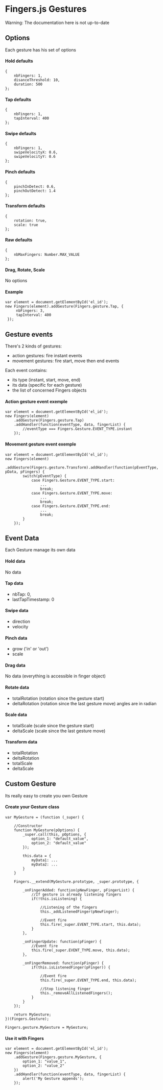 
# Fingers.js Gestures

Warning: The documentation here is not up-to-date

## Options
Each gesture has his set of options

#### Hold defaults
    {
        nbFingers: 1,
        disanceThreshold: 10,
        duration: 500
    };

#### Tap defaults
    {
        nbFingers: 1,
        tapInterval: 400
    };

#### Swipe defaults
    {
        nbFingers: 1,
        swipeVelocityX: 0.6,
        swipeVelocityY: 0.6
    };

#### Pinch defaults
    {
        pinchInDetect: 0.6,
        pinchOutDetect: 1.4
    };

#### Transform defaults
    {
        rotation: true,
        scale: true
    };

#### Raw defaults
    {
        nbMaxFingers: Number.MAX_VALUE
    };

#### Drag, Rotate, Scale
No options

#### Example
    var element = document.getElementById('el_id');
    new Fingers(element).addGesture(Fingers.gesture.Tap, {
         nbFingers: 3,
         tapInterval: 400
     });


## Gesture events
There's 2 kinds of gestures:

- action gestures: fire instant events
- movement gestures: fire start, move then end events

Each event contains:

- its type (instant, start, move, end)
- its data (specific for each gesture)
- the list of concerned Fingers objects

#### Action gesture event exemple
    var element = document.getElementById('el_id');
    new Fingers(element)
        .addGesture(Fingers.gesture.Tap)
        .addHandler(function(eventType, data, fingerList) {
            //eventType === Fingers.Gesture.EVENT_TYPE.instant
        });

#### Movement gesture event exemple
    var element = document.getElementById('el_id');
    new Fingers(element)
        .addGesture(Fingers.gesture.Transform).addHandler(function(pEventType, pData, pFingers) {
            switch(pEventType) {
                case Fingers.Gesture.EVENT_TYPE.start:
                    ...
                    break;
                case Fingers.Gesture.EVENT_TYPE.move:
                    ...
                    break;
                case Fingers.Gesture.EVENT_TYPE.end:
                    ...
                    break;
            }
        });

## Event Data
Each Gesture manage its own data

#### Hold data
No data

#### Tap data
- nbTap: 0,
- lastTapTimestamp: 0

#### Swipe data
- direction
- velocity

#### Pinch data
- grow ('in' or 'out')
- scale

#### Drag data
No data (everything is accessible in finger object)

#### Rotate data
- totalRotation (rotation since the gesture start)
- deltaRotation (rotation since the last gesture move)
angles are in radian

#### Scale data
- totalScale (scale since the gesture start)
- deltaScale (scale since the last gesture move)

#### Transform data
- totalRotation
- deltaRotation
- totalScale
- deltaScale

## Custom Gesture
Its really easy to create you own Gesture

#### Create your Gesture class
    var MyGesture = (function (_super) {

        //Constructor
        function MyGesture(pOptions) {
            _super.call(this, pOptions, {
                option_1: "default_value",
                option_2: "default_value"
            });

            this.data = {
                myData1: ...
                myData2: ...
            }
        }

        Fingers.__extend(MyGesture.prototype, _super.prototype, {

            _onFingerAdded: function(pNewFinger, pFingerList) {
                //If gesture is already listening fingers
                if(!this.isListening) {

                    //Listening of the fingers
                    this._addListenedFinger(pNewFinger);

                    //Event fire
                    this.fire(_super.EVENT_TYPE.start, this.data);
                }
            },

            _onFingerUpdate: function(pFinger) {
                //Event fire
                this.fire(_super.EVENT_TYPE.move, this.data);
            },

            _onFingerRemoved: function(pFinger) {
                if(this.isListenedFinger(pFinger)) {

                    //Event fire
                    this.fire(_super.EVENT_TYPE.end, this.data);

                    //Stop listening finger
                    this._removeAllListenedFingers();
                }
            }
        });

        return MyGesture;
    })(Fingers.Gesture);

    Fingers.gesture.MyGesture = MyGesture;

#### Use it with Fingers
    var element = document.getElementById('el_id');
    new Fingers(element)
        .addGesture(Fingers.gesture.MyGesture, {
            option_1: "value_1",
            option_2: "value_2"
        })
        .addHandler(function(eventType, data, fingerList) {
            alert('My Gesture appends');
        });
